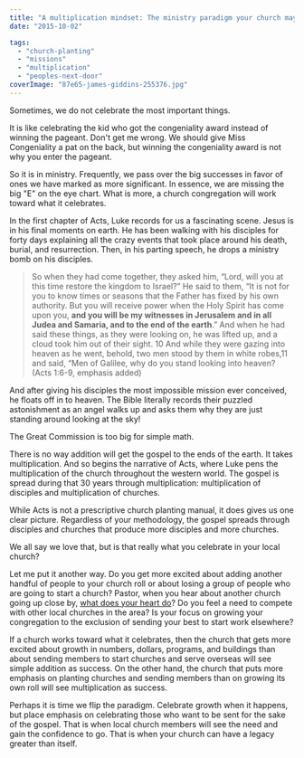 ```yaml
---
title: "A multiplication mindset: The ministry paradigm your church may be missing"
date: "2015-10-02"

tags: 
  - "church-planting"
  - "missions"
  - "multiplication"
  - "peoples-next-door"
coverImage: "87e65-james-giddins-255376.jpg"
---
```


Sometimes, we do not celebrate the most important things.

It is like celebrating the kid who got the congeniality award instead of winning the pageant. Don't get me wrong. We should give Miss Congeniality a pat on the back, but winning the congeniality award is not why you enter the pageant.

So it is in ministry. Frequently, we pass over the big successes in favor of ones we have marked as more significant. In essence, we are missing the big "E" on the eye chart. What is more, a church congregation will work toward what it celebrates.

In the first chapter of Acts, Luke records for us a fascinating scene. Jesus is in his final moments on earth. He has been walking with his disciples for forty days explaining all the crazy events that took place around his death, burial, and resurrection. Then, in his parting speech, he drops a ministry bomb on his disciples.

> So when they had come together, they asked him, “Lord, will you at this time restore the kingdom to Israel?” He said to them, “It is not for you to know times or seasons that the Father has fixed by his own authority. But you will receive power when the Holy Spirit has come upon you, **and you will be my witnesses in Jerusalem and in all Judea and Samaria, and to the end of the earth**.” And when he had said these things, as they were looking on, he was lifted up, and a cloud took him out of their sight. 10 And while they were gazing into heaven as he went, behold, two men stood by them in white robes,11 and said, “Men of Galilee, why do you stand looking into heaven? (Acts 1:6-9, emphasis added)

And after giving his disciples the most impossible mission ever conceived, he floats off in to heaven. The Bible literally records their puzzled astonishment as an angel walks up and asks them why they are just standing around looking at the sky!

The Great Commission is too big for simple math.

There is no way addition will get the gospel to the ends of the earth. It takes multiplication. And so begins the narrative of Acts, where Luke pens the multiplication of the church throughout the western world. The gospel is spread during that 30 years through multiplication: multiplication of disciples and multiplication of churches.

While Acts is not a prescriptive church planting manual, it does gives us one clear picture. Regardless of your methodology, the gospel spreads through disciples and churches that produce more disciples and more churches.

We all say we love that, but is that really what you celebrate in your local church?

Let me put it another way. Do you get more excited about adding another handful of people to your church roll or about losing a group of people who are going to start a church? Pastor, when you hear about another church going up close by, [what does your heart do](http://blog.keelancook.com/2015/11/cooperation-or-competition-does-your-church-play-nice-with-others.html)? Do you feel a need to compete with other local churches in the area? Is your focus on growing your congregation to the exclusion of sending your best to start work elsewhere?

If a church works toward what it celebrates, then the church that gets more excited about growth in numbers, dollars, programs, and buildings than about sending members to start churches and serve overseas will see simple addition as success. On the other hand, the church that puts more emphasis on planting churches and sending members than on growing its own roll will see multiplication as success.

Perhaps it is time we flip the paradigm. Celebrate growth when it happens, but place emphasis on celebrating those who want to be sent for the sake of the gospel. That is when local church members will see the need and gain the confidence to go. That is when your church can have a legacy greater than itself.
